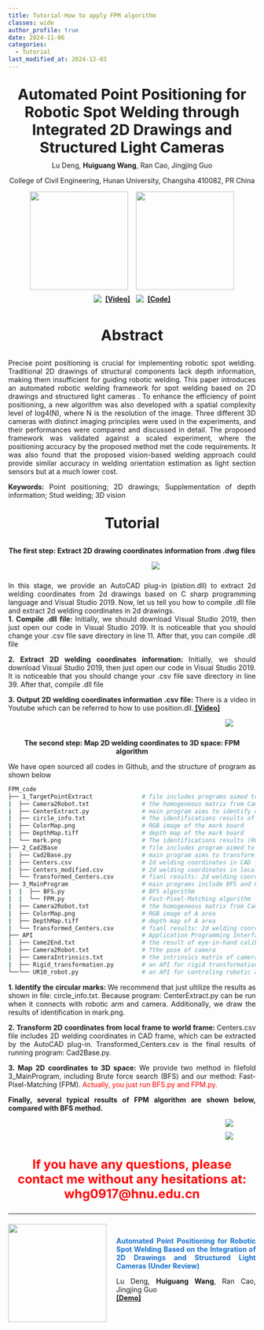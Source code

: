 ```yaml
---
title: Tutorial-How to apply FPM algorithm
classes: wide
author_profile: true
date: 2024-11-06
categories: 
  - Tutorial
last_modified_at: 2024-12-03
---
```



<div style="text-align: center;">
  <p style="font-size: 30px; font-weight: bold; margin-bottom: 5px;">
    Automated Point Positioning for Robotic Spot Welding through Integrated 2D Drawings and Structured Light Cameras<br/>
  </p>
  <p style="margin-top: 10px;">Lu Deng, <strong>Huiguang Wang</strong>, Ran Cao, Jingjing Guo</p>
  <p style="margin-top: 10px;">College of Civil Engineering, Hunan University, Changsha 410082, PR China</p>
</div>

<div style="display: flex; justify-content: center; align-items: center; width: 400px; margin: 0 auto;">
  <a href="https://www.hnu.edu.cn/" target="_blank">
    <img src="/web_resources/Hunan_University.svg" style="width: 200px; height: auto; margin-bottom: 10px;" />
  </a>
  &nbsp;&nbsp;&nbsp;&nbsp;
  <a href="https://www.dengteam.com" target="_blank">
    <img src="/web_resources/dengteam.png" style="width: 200px; height: auto; margin-bottom: 10px;" />
  </a>
</div>


</div>




<div style="display: flex; justify-content: center; align-items: center;">
  <a href="https://youtu.be/-3JwZIYJyXY?si=GirI83uAahH1MXck"><img src="/web_resources\youtube.svg" style="max-width: 40px; height: auto;" /></a> &nbsp;&nbsp;<a href="https://youtu.be/-3JwZIYJyXY?si=GirI83uAahH1MXck"><strong>[Video]</strong></a>
  &nbsp;&nbsp;&nbsp;
  <a href="https://github.com/huiguangwang"><img src="/web_resources\github.svg" style="max-width: 30px; height: auto;" /></a> &nbsp;&nbsp;<a href="https://github.com/huiguangwang"><strong>[Code]</strong></a>
</div>

<br>

<div style="text-align: center;">
  <p style="font-size: 30px; font-weight: bold;">
    Abstract
  </p>
</div>

<div style="text-align: justify;">
  <p style="margin-top: 10px;">Precise point positioning is crucial for implementing robotic spot welding. Traditional 2D drawings of structural components lack depth information, making them insufficient for guiding robotic welding. This paper introduces an automated robotic welding framework for spot welding based on 2D drawings and structured light cameras . To enhance the efficiency of point positioning, a new algorithm was also developed with a spatial complexity level of log4(N), where N is the resolution of the image. Three different 3D cameras with distinct imaging principles were used in the experiments, and their performances were compared and discussed in detail. The proposed framework was validated against a scaled experiment, where the positioning accuracy by the proposed method met the code requirements. It was also found that the proposed vision-based welding approach could provide similar accuracy in welding orientation estimation as light section sensors but at a much lower cost.
  </p>
  <p><strong>Keywords:</strong> Point positioning; 2D drawings; Supplementation of depth information; Stud welding; 3D vision
  </p>
</div>


<div style="text-align: center;">
  <p style="font-size: 30px; font-weight: bold;">
    Tutorial
  </p>
</div>

<div style="text-align: center;">
  <p><strong>The first step: Extract 2D drawing coordinates information from .dwg files</strong>
  </p>
</div>

<div style="display: flex; justify-content: center; align-items: center; width: 600px; margin: 0 auto;">
  <img src="/web_resources\post\FPM_paper\Snipaste_2024-12-05_15-43-40.png" style="max-width: 100%; height: auto; margin-bottom: 10px;" />
</div>

<div style="text-align: justify;">
  
  In this stage, we provide an AutoCAD plug-in (pistion.dll) to extract 2d welding coordinates from 2d drawings based on C sharp programming language and Visual Studio 2019. Now, let us tell you how to compile .dll file and extract 2d welding coordinates in 2d drawings.<br>
  <strong>1. Compile .dll file: </strong>Initially, we should download Visual Studio 2019, then just open our code in Visual Studio 2019. It is noticeable that you should change your .csv file save directory in line 11. After that, you can compile .dll file<br>

  <strong>2. Extract 2D welding coordinates information: </strong>Initially, we should download Visual Studio 2019, then just open our code in Visual Studio 2019. It is noticeable that you should change your .csv file save directory in line 39. After that, compile .dll file<br>

  <strong>3. Output 2D welding coordinates information .csv file: </strong>There is a video in Youtube which can be referred to how to use position.dll.<a href="https://youtu.be/-3JwZIYJyXY?si=GirI83uAahH1MXck"><strong> [Video]</strong></a>  
  <div style="display: flex; justify-content: center; align-items: center; width: 900px; margin: 0 auto;">
    <img src="/web_resources\post\FPM_paper\plug_in_tutorial.png" style="max-width: 100%; height: auto; margin-bottom: 10px;" />
  </div>
</div>

<div style="text-align: center;">
  <p><strong>The second step: Map 2D welding coordinates to 3D space: FPM algorithm</strong>
  </p>
</div>

<div style="text-align: justify;">
  
  <p>
  We have open sourced all codes in Github, and the structure of program as shown below <br>
  </p>

</div>


```bash
FPM_code
├── 1_TargetPointExtract              # file includes programs aimed to identify mark board
|  ├── Camera2Robot.txt               # the homogeneous matrix from Camera frame to robotic arm world frame
|  ├── CenterExtract.py               # main program aims to identify circular marks
|  ├── circle_info.txt                # The identifications results of Hough-Transformation Method
|  ├── ColorMap.png                   # RGB image of the mark board
|  ├── DepthMap.tiff                  # depth map of the mark board
|  └── mark.png                       # The identifications results (RGB image)of Hough-Transformation Method
├── 2_Cad2Base                        # file includes program aimed to transform 2D coordinate from local frame to world frame
|  ├── Cad2Base.py                    # main program aims to transform 2D coordinate from local frame to world frame
|  ├── Centers.csv                    # 2d welding coordinates in CAD frame
|  ├── Centers_modified.csv           # 2d welding coordinates in local frame
|  └── Transformed_Centers.csv        # fianl results: 2d welding coordinates in world frame
├── 3_MainProgram                     # main programs include BFS and FPM algorithm to map 2D coordinates
|  |  ├── BFS.py                      # BFS algorithm
|  |  └── FPM.py                      # Fast-Pixel-Matching algorithm
|  ├── Camera2Robot.txt               # the homogeneous matrix from Camera frame to robotic arm world frame (A area)
|  ├── ColorMap.png                   # RGB image of A area
|  ├── DepthMap.tiff                  # depth map of A area
|  └── Transformed_Centers.csv        # fianl results: 2d welding coordinates in world frame
├── API                               # Application Programming Interface
|  ├── Came2End.txt                   # the result of eye-in-hand calibration
|  ├── Camera2Robot.txt               # Tthe pose of camera
|  ├── CameraIntrinsics.txt           # the intrinsics matrix of camera
|  ├── Rigid_transformation.py        # an API for rigid transformation
└──└── UR10_robot.py                  # an API for controling robotic arm
```


<div style="text-align: justify;">
  <p><strong>1. Identify the circular marks: </strong>We recommend that just ultilize the results as shown in file: circle_info.txt. Because program: CenterExtract.py can be run when it connects with robotic arm and camera. Additionally, we draw the results of identification in mark.png.<br></p>

  <p><strong>2. Transform 2D coordinates from local frame to world frame: </strong>Centers.csv file includes 2D welding coordinates in CAD frame, which can be extracted by the AutoCAD plug-in. Transformed_Centers.csv is the final results of running program: Cad2Base.py.<br></p>

  <p><strong>3. Map 2D coordinates to 3D space: </strong>We provide two method in filefold 3_MainProgram, including Brute force search (BFS) and our method: Fast-Pixel-Matching (FPM). <font color='red'>Actually, you just run BFS.py and FPM.py.</font><br>

  </p>
</div>


<div style="text-align: justify;">
  <p><strong>Finally, several typical results of FPM algorithm are shown below, compared with BFS method.</strong><br>
  </p>
    <div style="display: flex; justify-content: center; align-items: center; width: 900px; margin: 0 auto;">
      <img src="/web_resources\post\FPM_paper\efficiency.png" style="max-width: 100%; height: auto; margin-bottom: 10px;" />
    </div>
    <div style="display: flex; justify-content: center; align-items: center; width: 900px; margin: 0 auto;">
      <img src="/web_resources\post\FPM_paper\efficiency_table.png" style="max-width: 100%; height: auto; margin-bottom: 10px;" />
    </div>
</div>




<div style="text-align: center;">
  <p style="color: red; font-size: 25px; font-weight: bold;">
    If you have any questions, please contact me without any hesitations at: whg0917@hnu.edu.cn
  </p>
</div>









<hr>

<div style="display: flex; align-items: center; margin-top: 20px; margin-bottom: 20px;">
  <img src="/web_resources\publication\picture\第二篇文章.png" style="flex-shrink: 0; width: 200px; margin-right: 20px;"/>
  <div style="text-align: justify;">
    <span style="color:#1772d0; display: block; margin-bottom: 10px;">
      <b>Automated Point Positioning for Robotic Spot Welding Based on the Integration of 2D Drawings and Structured Light Cameras (Under Review)</b>
    </span>
    <p>
      Lu Deng, <strong>Huiguang Wang</strong>,  Ran Cao, Jingjing Guo
      <br/>        
      <a href="https://youtu.be/-3JwZIYJyXY?si=GirI83uAahH1MXck"><b>[Demo]</b></a>
      <!-- <a href="https://huiguangwang.top/file/Code_FPM.rar"><b>[Code]</b></a> -->
      <br/>
    </p>
  </div>
</div>



